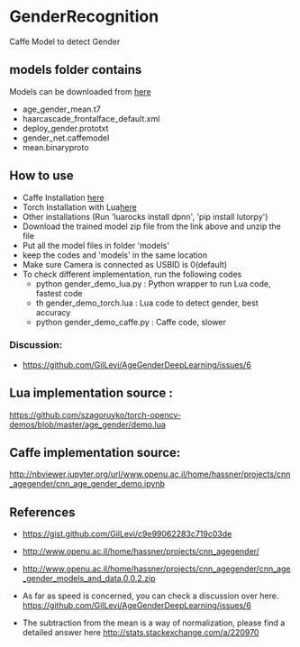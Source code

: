 # GenderRecognition
Caffe Model to detect Gender

## models folder contains
Models can be downloaded from [here](http://www.openu.ac.il/home/hassner/projects/cnn_agegender/cnn_age_gender_models_and_data.0.0.2.zip)
- age_gender_mean.t7
- haarcascade_frontalface_default.xml
- deploy_gender.prototxt  
- gender_net.caffemodel       
- mean.binaryproto

## How to use
- Caffe Installation [here](http://caffe.berkeleyvision.org/installation.html)
- Torch Installation with Lua[here](http://torch.ch/docs/getting-started.html#installing-torch)
- Other installations (Run 'luarocks install dpnn', 'pip install lutorpy')
- Download the trained model zip file from the link above and unzip the file
- Put all the model files in folder 'models'
- keep the codes and 'models' in the same location
- Make sure Camera is connected as USBID is 0(default)
- To check different implementation, run the following codes
  - python gender_demo_lua.py : Python wrapper to run Lua code, fastest code
  - th gender_demo_torch.lua  : Lua code to detect gender, best accuracy 
  - python gender_demo_caffe.py : Caffe code, slower
  

### Discussion:
- https://github.com/GilLevi/AgeGenderDeepLearning/issues/6

## Lua implementation source : 
https://github.com/szagoruyko/torch-opencv-demos/blob/master/age_gender/demo.lua

## Caffe implementation  source:  
http://nbviewer.jupyter.org/url/www.openu.ac.il/home/hassner/projects/cnn_agegender/cnn_age_gender_demo.ipynb

## References
- https://gist.github.com/GilLevi/c9e99062283c719c03de
- http://www.openu.ac.il/home/hassner/projects/cnn_agegender/
- http://www.openu.ac.il/home/hassner/projects/cnn_agegender/cnn_age_gender_models_and_data.0.0.2.zip

- As far as speed is concerned, you can check a discussion over here.  https://github.com/GilLevi/AgeGenderDeepLearning/issues/6

- The subtraction from the mean  is a way of normalization, please find a detailed answer here http://stats.stackexchange.com/a/220970
